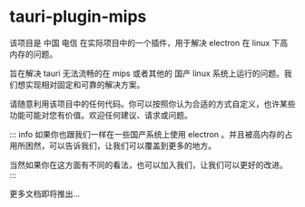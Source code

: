# tauri-plugin-mips

该项目是 中国 电信 在实际项目中的一个插件，用于解决 electron 在 linux 下高内存的问题。

旨在解决 tauri 无法流畅的在 mips 或者其他的 国产 linux 系统上运行的问题。我们想实现相对固定和可靠的解决方案。

请随意利用该项目中的任何代码。你可以按照你认为合适的方式自定义，也许某些功能可能对您有价值。欢迎任何建议、请求或问题。

::: info
如果你也跟我们一样在一些国产系统上使用 electron 。并且被高内存的占用所困然，可以告诉我们，让我们可以覆盖到更多的地方。

当然如果你在这方面有不同的看法，也可以加入我们，让我们可以更好的改进。
:::

更多文档即将推出...
